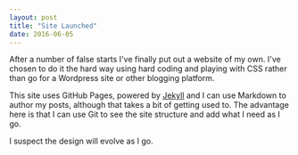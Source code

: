```yaml
---
layout: post
title: "Site Launched"
date: 2016-06-05
---
```


After a number of false starts I've finally put out a website of my own. I've chosen to do it the hard way using hard coding and playing with CSS rather than go for a Wordpress site or other blogging platform.

This site uses GitHub Pages, powered by [Jekyll](http://jekyllrb.com) and I can use Markdown to author my posts, although that takes a bit of getting used to. The advantage here is that I can use Git to see the site structure and add what I need as I go. 

I suspect the design will evolve as I go.
